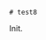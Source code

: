                                                                                                                                                                                                                                     # test8

Init.
